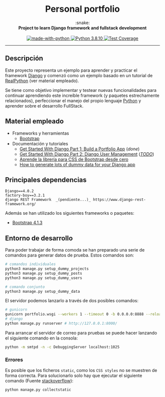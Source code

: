 <!-- markdownlint-disable MD033 -->
<h1 align="center">Personal portfolio</h1>

<div align="center">
  :snake:
</div>
<div align="center">
  <strong>Project to learn Django framework and fullstack development</strong>
</div>
<br />

<div align="center">
  <!-- Made with Python -->
  <a href="https://www.python.org/">
    <img src="https://img.shields.io/badge/Made%20with-Python-1f425f.svg"
      alt="made-with-python" />
  </a>
  <!-- Python version -->
  <a href="https://www.python.org/downloads/release/python-3810/">
    <img src="https://img.shields.io/badge/python-3.8.10-blue.svg"
      alt="Python 3.8.10" />
  </a>
  <!-- Test Coverage --> <!--TODO-->
  <a href="https://codecov.io/github/diego-gv/django-personal-portfolio">
    <img src="https://img.shields.io/codecov/c/github/diego-gv/django-personal-portfolio/master.svg"
      alt="Test Coverage" />
  </a>
</div>

<hr>

## Descripción

Este proyecto representa un ejemplo para aprender y practicar el framework [Django](https://www.djangoproject.com/) y comenzó como un ejemplo basado en un tutorial de [RealPython](https://realpython.com/) (ver material empleado).

Se tiene como objetivo implementar y testear nuevas funcionalidades para continuar aprendiendo este increíble framework (y paquetes estrechamente relacionados), perfeccionar el manejo del propio lenguaje [Python](https://www.python.org/downloads/) y aprender sobre el desarrollo FullStack.

## Material empleado

- Frameworks y herramientas
  - [Bootstrap](https://getbootstrap.com/)
- Documentación y tutoriales
  - [Get Started With Django Part 1: Build a Portfolio App](https://realpython.com/get-started-with-django-1/) (_done_)
  - [Get Started With Django Part 2: Django User Management](https://realpython.com/django-user-management/) (_[TODO](https://realpython.com/django-user-management/#change-email-templates)_)
  - [Aprende la librería para CSS de Bootstrap desde cero](https://codingpotions.com/bootstrap)
  - [How to generate lots of dummy data for your Django app](https://mattsegal.dev/django-factoryboy-dummy-data.html)

## Principales dependencias

```text
Django==4.0.2
factory-boy==3.2.1
django REST Framework  _(pendiente...)_ https://www.django-rest-framework.org/
```

Además se han utilizado los siguientes frameworks o paquetes:

- [Bootstrap 4.1.3](https://getbootstrap.com/)

## Entorno de desarrollo

Para poder trabajar de forma comoda se han preparado una serie de comandos para generar datos de prueba. Estos comandos son:

```sh
# comandos individuales
python3 manage.py setup_dummy_projects
python3 manage.py setup_dummy_posts
python3 manage.py setup_dummy_users

# comando conjunto
python3 manage.py setup_dummy_data
```

El servidor podemos lanzarlo a través de dos posibles comandos:

```sh
# gunicorn
gunicorn portfolio.wsgi --workers 1 --timeout 0 -b 0.0.0.0:8888 --reload # http://localhost:8888/
# django
python manage.py runserver # http://127.0.0.1:8000/
```

Para arrancar el servidor de correo para pruebas se puede hacer lanzando el siguiente comando en la consola:

```sh
python -m smtpd -n -c DebuggingServer localhost:1025
```

### Errores

Es posible que los ficheros `static`, como los `CSS styles` no se muestren de forma correcta. Para solucionarlo solo hay que ejecutar el siguiente comando (Fuente [stackoverflow](https://stackoverflow.com/questions/4420378/why-does-my-django-admin-site-not-have-styles-css-loading/10047615#10047615)):

```sh
python manage.py collectstatic
```
